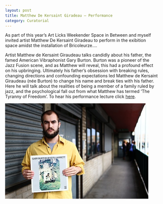 ```yaml
---
layout: post
title: Matthew De Kersaint Giradeau – Performance
category: Curatorial
---
```


As part of this year’s Art Licks Weekender Space in Between and myself invited artist Matthew De Kersaint Giradeau to perform in the exibition space amidst the installation of Bricoleurze….

Artist Matthew de Kersaint Giraudeau talks candidly about his father, the famed American Vibraphonist Gary Burton. Burton was a pioneer of the Jazz Fusion scene, and as Matthew will reveal, this had a profound effect on his upbringing. Ultimately his father’s obsession with breaking rules, changing directions and confounding expectations led Matthew de Kersaint Giraudeau (née Burton) to change his name and break ties with his father. Here he will talk about the realities of being a member of a family ruled by jazz, and the psychological fall out from what Matthew has termed ‘The Tyranny of Freedom’. To hear his performance lecture click [here](http://www.spaceinbetween.co.uk/content/downloads/5649/).

![10-21-13](/assets/img/10-21-13.jpg)
